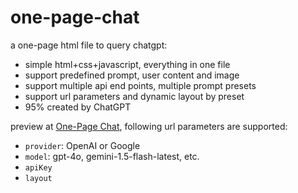 # one-page-chat
a one-page html file to query chatgpt:
- simple html+css+javascript, everything in one file
- support predefined prompt, user content and image
- support multiple api end points, multiple prompt presets
- support url parameters and dynamic layout by preset
- 95% created by ChatGPT

preview at [One-Page Chat](https://less.yuewu.me/assets/one-page-chat), following url parameters are supported:
- `provider`: OpenAI or Google
- `model`: gpt-4o, gemini-1.5-flash-latest, etc.
- `apiKey`
- `layout`

